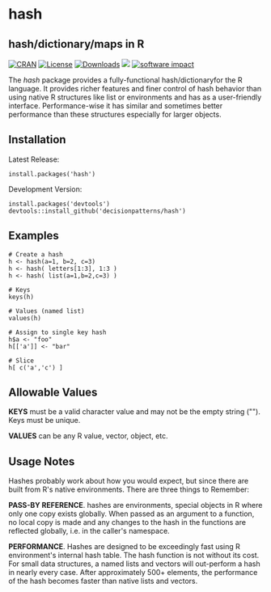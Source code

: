 # hash 

## hash/dictionary/maps in R

[![CRAN](https://www.r-pkg.org/badges/version/hash)](https://cran.rstudio.com/web/packages/hash/index.html) 
[![License](https://img.shields.io/badge/license-GPL%20%28%3E=%203%29-brightgreen.svg?style=flat)](https://www.gnu.org/licenses/gpl-3.0.html) 
[![Downloads](https://cranlogs.r-pkg.org/badges/hash?color=brightgreen)](https://www.r-pkg.org/pkg/hash)
[![](http://cranlogs.r-pkg.org/badges/grand-total/hash)](http://cran.rstudio.com/web/packages/hash/index.html)
[![software impact](http://depsy.org/api/package/r/hash/badge.svg)](http://depsy.org/package/r/hash)



The *hash* package provides a fully-functional hash/dictionaryfor the R language. It provides richer features and finer control of hash behavior than using native R structures like list or environments and has as a user-friendly interface. Performance-wise it has similar and sometimes better performance than these structures especially for larger objects.


## Installation

Latest Release:

    install.packages('hash')


Development Version:

    install.packages('devtools')
    devtools::install_github('decisionpatterns/hash')


## Examples 

    # Create a hash 
    h <- hash(a=1, b=2, c=3)
    h <- hash( letters[1:3], 1:3 )
    h <- hash( list(a=1,b=2,c=3) )  
     
    # Keys 
    keys(h)
     
    # Values (named list)
    values(h)
     
    # Assign to single key hash
    h$a <- "foo"
    h[['a']] <- "bar"
     
    # Slice
    h[ c('a','c') ]
    

## Allowable Values  


**KEYS** must be a valid character value and may not be the empty string (""). Keys must be unique.

**VALUES** can be any R value, vector, object, etc. 


## Usage Notes

Hashes probably work about how you would expect, but since there are built from R's native environments. There are three things to Remember:

**PASS-BY REFERENCE**. hashes are environments, special objects in R where only one copy exists globally. When passed as an argument to a function, no local copy is made and any changes to the hash in the functions are reflected globally, i.e. in the caller's namespace.

**PERFORMANCE**.  Hashes are designed to be exceedingly fast using R environment's internal hash table.  The hash function is not without its cost. For small data structures, a named lists and vectors will out-perform a hash in nearly every case. After approximately 500+ elements, the performance of the hash becomes faster than native lists and vectors.  
